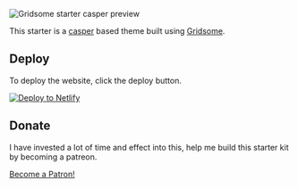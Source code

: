 ![Gridsome starter casper preview](https://i.imgur.com/TmJcF77.png?1)

This starter is a [casper](https://demo.ghost.io/) based theme built using [Gridsome](https://gridsome.org/).

## Deploy

To deploy the website, click the deploy button.

[![Deploy to Netlify](https://www.netlify.com/img/deploy/button.svg)](https://app.netlify.com/start/deploy?repository=https://gitlab.com/mittalyashu/gridsome-starter-casper)

## Donate

I have invested a lot of time and effect into this, help me build this starter kit by becoming a patreon.

<a href="https://www.patreon.com/bePatron?u=8494594" data-patreon-widget-type="become-patron-button">Become a Patron!</a><script async src="https://c6.patreon.com/becomePatronButton.bundle.js"></script>